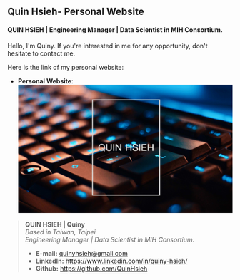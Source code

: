 ## Quin Hsieh- Personal Website

#### QUIN HSIEH | Engineering Manager | Data Scientist in MIH Consortium.

Hello, I'm Quiny. If you're interested in me for any opportunity, don't hesitate to contact me.  

Here is the link of my personal website:  
- **Personal Website**:
[![Quin Hsieh's Website](img/website-photo.jpeg "Quin Hsieh's Website")](https://quinhsieh.github.io/quiny-hsieh)

> **QUIN HSIEH | Quiny**  
> *Based in Taiwan, Taipei*  
> *Engineering Manager | Data Scientist in MIH Consortium.*  
> * **E-mail:** quinyhsieh@gmail.com  
> * **LinkedIn:** https://www.linkedin.com/in/quiny-hsieh/  
> * **Github:** https://github.com/QuinHsieh

